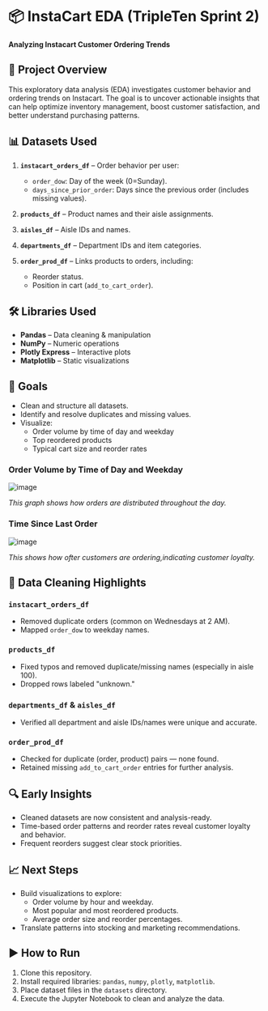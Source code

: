 # 📦 InstaCart EDA (TripleTen Sprint 2)
**Analyzing Instacart Customer Ordering Trends**

## 🧠 Project Overview
This exploratory data analysis (EDA) investigates customer behavior and ordering trends on Instacart. The goal is to uncover actionable insights that can help optimize inventory management, boost customer satisfaction, and better understand purchasing patterns.

## 📊 Datasets Used
1. **`instacart_orders_df`** – Order behavior per user:
   - `order_dow`: Day of the week (0=Sunday).
   - `days_since_prior_order`: Days since the previous order (includes missing values).

2. **`products_df`** – Product names and their aisle assignments.

3. **`aisles_df`** – Aisle IDs and names.

4. **`departments_df`** – Department IDs and item categories.

5. **`order_prod_df`** – Links products to orders, including:
   - Reorder status.
   - Position in cart (`add_to_cart_order`).

## 🛠 Libraries Used
- **Pandas** – Data cleaning & manipulation  
- **NumPy** – Numeric operations  
- **Plotly Express** – Interactive plots  
- **Matplotlib** – Static visualizations  

## 🎯 Goals
- Clean and structure all datasets.
- Identify and resolve duplicates and missing values.
- Visualize:
  - Order volume by time of day and weekday
  - Top reordered products
  - Typical cart size and reorder rates

### Order Volume by Time of Day and Weekday
![image](https://github.com/user-attachments/assets/9556049a-c1f8-481c-8603-961570b898a1)

*This graph shows how orders are distributed throughout the day.*

### Time Since Last Order
![image](https://github.com/user-attachments/assets/4cd47251-191c-4e3c-9904-f9ad25ee6fca)

*This shows how ofter customers are ordering,indicating customer loyalty.*

## 🧹 Data Cleaning Highlights
### `instacart_orders_df`
- Removed duplicate orders (common on Wednesdays at 2 AM).
- Mapped `order_dow` to weekday names.

### `products_df`
- Fixed typos and removed duplicate/missing names (especially in aisle 100).
- Dropped rows labeled "unknown."

### `departments_df` & `aisles_df`
- Verified all department and aisle IDs/names were unique and accurate.

### `order_prod_df`
- Checked for duplicate (order, product) pairs — none found.
- Retained missing `add_to_cart_order` entries for further analysis.

## 🔍 Early Insights
- Cleaned datasets are now consistent and analysis-ready.
- Time-based order patterns and reorder rates reveal customer loyalty and behavior.
- Frequent reorders suggest clear stock priorities.

## 📈 Next Steps
- Build visualizations to explore:
  - Order volume by hour and weekday.
  - Most popular and most reordered products.
  - Average order size and reorder percentages.
- Translate patterns into stocking and marketing recommendations.
  
## ▶️ How to Run
1. Clone this repository.
2. Install required libraries: `pandas`, `numpy`, `plotly`, `matplotlib`.
3. Place dataset files in the `datasets` directory.
4. Execute the Jupyter Notebook to clean and analyze the data.
